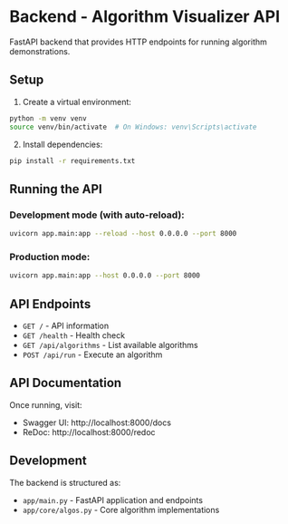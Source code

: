 # Backend - Algorithm Visualizer API

FastAPI backend that provides HTTP endpoints for running algorithm demonstrations.

## Setup

1. Create a virtual environment:
```bash
python -m venv venv
source venv/bin/activate  # On Windows: venv\Scripts\activate
```

2. Install dependencies:
```bash
pip install -r requirements.txt
```

## Running the API

### Development mode (with auto-reload):
```bash
uvicorn app.main:app --reload --host 0.0.0.0 --port 8000
```

### Production mode:
```bash
uvicorn app.main:app --host 0.0.0.0 --port 8000
```

## API Endpoints

- `GET /` - API information
- `GET /health` - Health check
- `GET /api/algorithms` - List available algorithms
- `POST /api/run` - Execute an algorithm

## API Documentation

Once running, visit:
- Swagger UI: http://localhost:8000/docs
- ReDoc: http://localhost:8000/redoc

## Development

The backend is structured as:
- `app/main.py` - FastAPI application and endpoints
- `app/core/algos.py` - Core algorithm implementations
